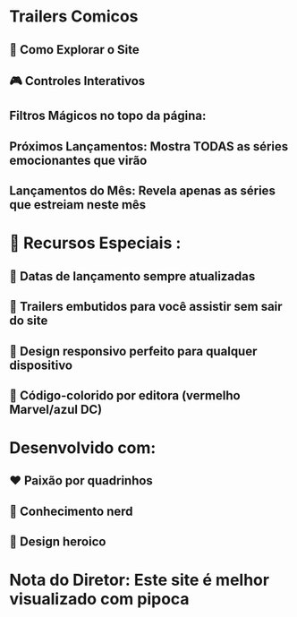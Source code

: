 # Trailers Comicos 

## 🌟 Como Explorar o Site
## 🎮 Controles Interativos
## Filtros Mágicos no topo da página:

## Próximos Lançamentos: Mostra TODAS as séries emocionantes que virão

## Lançamentos do Mês: Revela apenas as séries que estreiam neste mês




# 💎 Recursos Especiais :

## 📅 Datas de lançamento sempre atualizadas

## 🎥 Trailers embutidos para você assistir sem sair do site

## 📱 Design responsivo perfeito para qualquer dispositivo

## 🌈 Código-colorido por editora (vermelho Marvel/azul DC)





# Desenvolvido com:

## ❤️ Paixão por quadrinhos

## 🧠 Conhecimento nerd

## 🎨 Design heroico




# Nota do Diretor: Este site é melhor visualizado com pipoca
